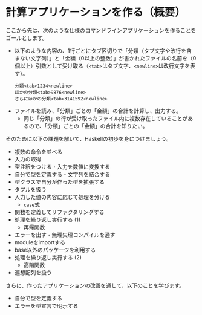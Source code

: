 # 計算アプリケーションを作る（概要）

ここから先は、次のような仕様のコマンドラインアプリケーションを作ることをゴールとします。

- 以下のような内容の、1行ごとにタブ区切りで「分類（タブ文字や改行を含まない文字列）」と「金額（0以上の整数）」が書かれたファイルの名前を（0個以上）引数として受け取る（`<tab>`はタブ文字、`<newline>`は改行文字を表す）。  
  ```
  分類<tab>1234<newline>
  ほかの分類<tab>9876<newline>
  さらにほかの分類<tab>3141592<newline>
  ```
- ファイルを読み、「分類」ごとの「金額」の合計を計算し、出力する。
    - 同じ「分類」の行が受け取ったファイル内に複数存在していることがあるので、「分類」ごとの「金額」の合計を知りたい。

そのために以下の課題を解いて、Haskellの初歩を身につけましょう。

- 複数の命令を並べる
- 入力の取得
- 型注釈をつける・入力を数値に変換する
- 自分で型を定義する・文字列を結合する
- 型クラスで自分が作った型を拡張する
- タプルを扱う
- 入力した値の内容に応じて処理を分ける
    - `case`式
- 関数を定義してリファクタリングする
- 処理を繰り返し実行する (1)
    - 再帰関数
- エラーを出す・無理矢理コンパイルを通す
- moduleをimportする
- base以外のパッケージを利用する
- 処理を繰り返し実行する (2)
    - 高階関数
- 連想配列を扱う

さらに、作ったアプリケーションの改善を通して、以下のことを学びます。

- 自分で型を定義する
- エラーを型宣言で明示する
